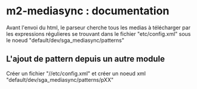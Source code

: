 # m2-mediasync : documentation

Avant l'envoi du html, le parseur cherche tous les medias à télécharger par les expressions régulieres se trouvant dans le fichier "etc/config.xml" sous le noeud "default/dev/sga_mediasync/patterns"

## L'ajout de pattern depuis un autre module

Créer un fichier "<Vendor>/<Module>/etc/config.xml" et créer un noeud xml "default/dev/sga_mediasync/patterns/pXX" 